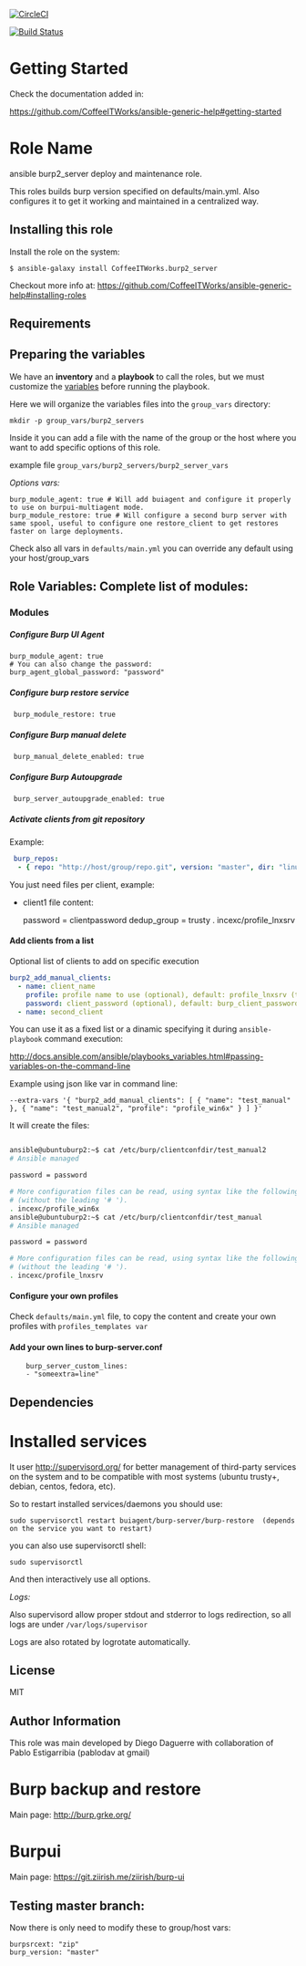 [![CircleCI](https://circleci.com/gh/CoffeeITWorks/ansible_burp2_server.svg?style=svg)](https://circleci.com/gh/CoffeeITWorks/ansible_burp2_server)

[![Build Status](https://travis-ci.org/CoffeeITWorks/ansible_burp2_server.svg?branch=master)](https://travis-ci.org/CoffeeITWorks/ansible_burp2_server)

Getting Started
================

Check the documentation added in: 

https://github.com/CoffeeITWorks/ansible-generic-help#getting-started


Role Name
=========

ansible burp2_server deploy and maintenance role.

This roles builds burp version specified on defaults/main.yml. 
Also configures it to get it working and maintained in a centralized way.

Installing this role
--------------------

Install the role on the system: 

    $ ansible-galaxy install CoffeeITWorks.burp2_server

Checkout more info at: https://github.com/CoffeeITWorks/ansible-generic-help#installing-roles

Requirements
------------


Preparing the variables
-----------------------

We have an **inventory** and a **playbook** to call the roles, but we must customize the [variables](http://docs.ansible.com/ansible/playbooks_variables.html#variable-precedence-where-should-i-put-a-variable) before running 
 the playbook. 
 
Here we will organize the variables files into the `group_vars` directory:

    mkdir -p group_vars/burp2_servers

Inside it you can add a file with the name of the group or the host where you want to add specific options of this role.

example file `group_vars/burp2_servers/burp2_server_vars`

*Options vars:* 

    burp_module_agent: true # Will add buiagent and configure it properly to use on burpui-multiagent mode. 
    burp_module_restore: true # Will configure a second burp server with same spool, useful to configure one restore_client to get restores faster on large deployments.

Check also all vars in `defaults/main.yml` you can override any default using your host/group_vars



Role Variables: Complete list of modules:
-----------------------------------------

### Modules
##### Configure Burp UI Agent
	
    burp_module_agent: true
    # You can also change the password:
    burp_agent_global_password: "password"

	
##### Configure burp restore service
	
     burp_module_restore: true
	
##### Configure Burp manual delete

     burp_manual_delete_enabled: true
	
##### Configure Burp Autoupgrade

     burp_server_autoupgrade_enabled: true
	
##### Activate clients from git repository

Example: 

```yaml
 burp_repos:
  - { repo: "http://host/group/repo.git", version: "master", dir: "linux_clients"}
```

You just need files per client, example: 

* client1 file content: 
 
    password = clientpassword
    dedup_group = trusty
    . incexc/profile_lnxsrv

#### Add clients from a list

 Optional list of clients to add on specific execution

```yaml
burp2_add_manual_clients:
  - name: client_name
    profile: profile name to use (optional), default: profile_lnxsrv (these files are in incexc/ dir).
    password: client_password (optional), default: burp_client_password var
  - name: second_client
```

You can use it as a fixed list or a dinamic specifying it during `ansible-playbook` command execution: 

http://docs.ansible.com/ansible/playbooks_variables.html#passing-variables-on-the-command-line

Example using json like var in command line: 

    --extra-vars '{ "burp2_add_manual_clients": [ { "name": "test_manual" }, { "name": "test_manual2", "profile": "profile_win6x" } ] }'

It will create the files: 

```bash

ansible@ubuntuburp2:~$ cat /etc/burp/clientconfdir/test_manual2
# Ansible managed

password = password

# More configuration files can be read, using syntax like the following
# (without the leading '# ').
. incexc/profile_win6x
ansible@ubuntuburp2:~$ cat /etc/burp/clientconfdir/test_manual
# Ansible managed

password = password

# More configuration files can be read, using syntax like the following
# (without the leading '# ').
. incexc/profile_lnxsrv

```

#### Configure your own profiles

Check `defaults/main.yml` file, to copy the content and create your own profiles with `profiles_templates var`

#### Add your own lines to burp-server.conf

        burp_server_custom_lines:
        - "someextra=line"

Dependencies
------------


Installed services
==================

It user http://supervisord.org/ for better management of third-party  services on the system and to be compatible with most systems (ubuntu trusty+, debian, centos, fedora, etc).

So to restart installed services/daemons you should use: 

    sudo supervisorctl restart buiagent/burp-server/burp-restore  (depends on the service you want to restart)

you can also use supervisorctl shell: 

    sudo supervisorctl

And then interactively use all options. 

*Logs:* 

Also supervisord allow proper stdout and stderror to logs redirection, so all logs are under `/var/logs/supervisor`

Logs are also rotated by logrotate automatically.


License
-------

MIT

Author Information
------------------

This role was main developed by Diego Daguerre with collaboration of Pablo Estigarribia (pablodav at gmail)

Burp backup and restore
=======================

Main page: http://burp.grke.org/

Burpui
======

Main page: https://git.ziirish.me/ziirish/burp-ui


Testing master branch:
----------------------

Now there is only need to modify these to group/host vars:

    burpsrcext: "zip"
    burp_version: "master"



